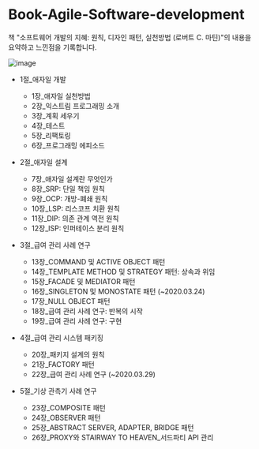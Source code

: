 # Book-Agile-Software-development

책 "소프트웨어 개발의 지혜: 원칙, 디자인 패턴, 실천방법 (로버트 C. 마틴)"의 내용을 요약하고 느낀점을 기록합니다.

![image](https://github.com/BaekGeunYoung/book-Agile-Software-development/blob/master/images/%EC%86%8C%ED%94%84%ED%8A%B8%EC%9B%A8%EC%96%B4%EA%B0%9C%EB%B0%9C%EC%9D%98%EC%A7%80%ED%98%9C.jpg)

- 1절_애자일 개발
  - 1장_애자일 실천방법
  - 2장_익스트림 프로그래밍 소개
  - 3장_계획 세우기
  - 4장_테스트
  - 5장_리팩토링
  - 6장_프로그래밍 에피소드
  
- 2절_애자일 설계
  - 7장_애자일 설계란 무엇인가
  - 8장_SRP: 단일 책임 원칙
  - 9장_OCP: 개방-폐쇄 원칙
  - 10장_LSP: 리스코프 치환 원칙
  - 11장_DIP: 의존 관계 역전 원칙
  - 12장_ISP: 인퍼테이스 분리 원칙
  
- 3절_급여 관리 사례 연구
  - 13장_COMMAND 및 ACTIVE OBJECT 패턴
  - 14장_TEMPLATE METHOD 및 STRATEGY 패턴: 상속과 위임
  - 15장_FACADE 및 MEDIATOR 패턴
  - 16장_SINGLETON 및 MONOSTATE 패턴 (~2020.03.24)
  - 17장_NULL OBJECT 패턴
  - 18장_급여 관리 사례 연구: 반복의 시작
  - 19장_급여 관리 사례 연구: 구현

- 4절_급여 관리 시스템 패키징
  - 20장_패키지 설계의 원칙
  - 21장_FACTORY 패턴
  - 22장_급여 관리 사례 연구 (~2020.03.29)

- 5절_기상 관측기 사례 연구
  - 23장_COMPOSITE 패턴
  - 24장_OBSERVER 패턴
  - 25장_ABSTRACT SERVER, ADAPTER, BRIDGE 패턴
  - 26장_PROXY와 STAIRWAY TO HEAVEN_서드파티 API 관리